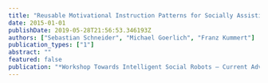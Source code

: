 ```yaml
---
title: "Reusable Motivational Instruction Patterns for Socially Assistive Robots"
date: 2015-01-01
publishDate: 2019-05-28T21:56:53.346193Z
authors: ["Sebastian Schneider", "Michael Goerlich", "Franz Kummert"]
publication_types: ["1"]
abstract: ""
featured: false
publication: "*Workshop Towards Intelligent Social Robots – Current Advances in Cognitive Robotics*"
---
```


